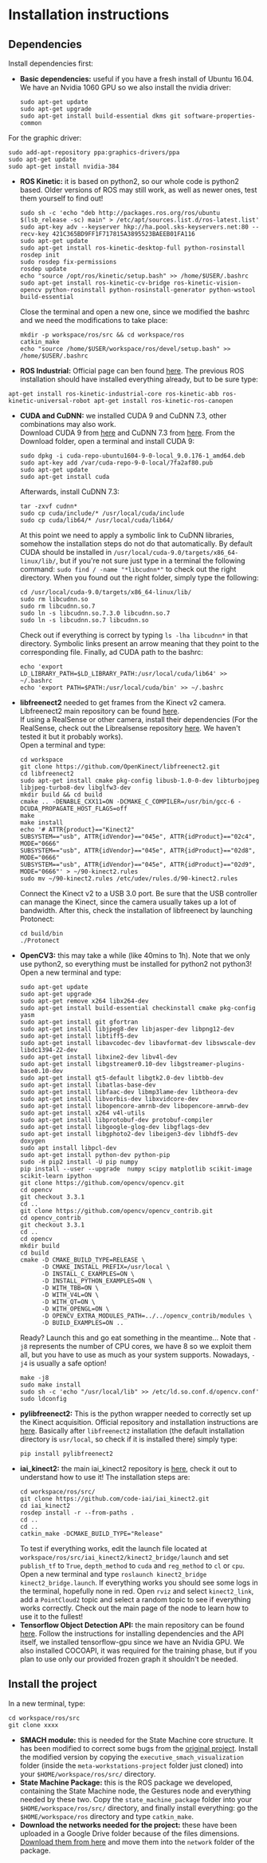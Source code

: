 # Installation instructions
## Dependencies
Install dependencies first:
- **Basic dependencies:** useful if you have a fresh install of Ubuntu 16.04. We have an Nvidia 1060 GPU so we also install the nvidia driver:
  ```
  sudo apt-get update
  sudo apt-get upgrade
  sudo apt-get install build-essential dkms git software-properties-common
  ```
For the graphic driver:
  ```
  sudo add-apt-repository ppa:graphics-drivers/ppa
  sudo apt-get update
  sudo apt-get install nvidia-384
  ```
- **ROS Kinetic:** it is based on python2, so our whole code is python2 based. Older versions of ROS may still work, as well as newer ones, test them yourself to find out!
  ```
  sudo sh -c 'echo "deb http://packages.ros.org/ros/ubuntu $(lsb_release -sc) main" > /etc/apt/sources.list.d/ros-latest.list'
  sudo apt-key adv --keyserver hkp://ha.pool.sks-keyservers.net:80 --recv-key 421C365BD9FF1F717815A3895523BAEEB01FA116
  sudo apt-get update
  sudo apt-get install ros-kinetic-desktop-full python-rosinstall
  rosdep init
  sudo rosdep fix-permissions
  rosdep update
  echo "source /opt/ros/kinetic/setup.bash" >> /home/$USER/.bashrc
  sudo apt-get install ros-kinetic-cv-bridge ros-kinetic-vision-opencv python-rosinstall python-rosinstall-generator python-wstool build-essential
  ```
  Close the terminal and open a new one, since we modified the bashrc and we need the modifications to take place:
  ```
  mkdir -p workspace/ros/src && cd workspace/ros
  catkin_make
  echo "source /home/$USER/workspace/ros/devel/setup.bash" >> /home/$USER/.bashrc
  ```
- **ROS Industrial:** Official page can ben found [here](http://wiki.ros.org/Industrial/Install). The previous ROS installation should have installed everything already, but to be sure type:
 ```
 apt-get install ros-kinetic-industrial-core ros-kinetic-abb ros-kinetic-universal-robot apt-get install ros-kinetic-ros-canopen
 ```
- **CUDA and CuDNN:** we installed CUDA 9 and CuDNN 7.3, other combinations may also work.<br>
  Download CUDA 9 from [here](https://developer.nvidia.com/cuda-toolkit-archive) and CuDNN 7.3 from [here](https://developer.nvidia.com/rdp/cudnn-archive).
  From the Download folder, open a terminal and install CUDA 9:
  ```
  sudo dpkg -i cuda-repo-ubuntu1604-9-0-local_9.0.176-1_amd64.deb
  sudo apt-key add /var/cuda-repo-9-0-local/7fa2af80.pub
  sudo apt-get update
  sudo apt-get install cuda
  ```
  Afterwards, install CuDNN 7.3:
  ```
  tar -zxvf cudnn*
  sudo cp cuda/include/* /usr/local/cuda/include
  sudo cp cuda/lib64/* /usr/local/cuda/lib64/
  ```
  At this point we need to apply a symbolic link to CuDNN libraries, somehow the installation steps do not do that automatically. By default CUDA should be installed in `/usr/local/cuda-9.0/targets/x86_64-linux/lib/`, but if you're not sure just type in a terminal the following command: `sudo find / -name "*libcudnn*"` to check out the right directory.
  When you found out the right folder, simply type the following:
  ```
  cd /usr/local/cuda-9.0/targets/x86_64-linux/lib/
  sudo rm libcudnn.so
  sudo rm libcudnn.so.7
  sudo ln -s libcudnn.so.7.3.0 libcudnn.so.7
  sudo ln -s libcudnn.so.7 libcudnn.so
  ```
  Check out if everything is correct by typing `ls -lha libcudnn*` in that directory. Symbolic links present an arrow meaning that they point to the corresponding file.
  Finally, ad CUDA path to the bashrc:
  ```
  echo 'export LD_LIBRARY_PATH=$LD_LIBRARY_PATH:/usr/local/cuda/lib64' >> ~/.bashrc
  echo 'export PATH=$PATH:/usr/local/cuda/bin' >> ~/.bashrc
  ```
- **libfreenect2** needed to get frames from the Kinect v2 camera. Libfreenect2 main repository can be found [here](https://github.com/OpenKinect/libfreenect2). <br>
If using a RealSense or other camera, install their dependencies (For the RealSense, check out the Librealsense repository [here](https://github.com/IntelRealSense/librealsense). We haven't tested it but it probably works).<br>
  Open a terminal and type:
    ```
    cd workspace
    git clone https://github.com/OpenKinect/libfreenect2.git
    cd libfreenect2
    sudo apt-get install cmake pkg-config libusb-1.0-0-dev libturbojpeg libjpeg-turbo8-dev libglfw3-dev
    mkdir build && cd build
    cmake .. -DENABLE_CXX11=ON -DCMAKE_C_COMPILER=/usr/bin/gcc-6 -DCUDA_PROPAGATE_HOST_FLAGS=off
    make
    make install
    echo '# ATTR{product}=="Kinect2"
    SUBSYSTEM=="usb", ATTR{idVendor}=="045e", ATTR{idProduct}=="02c4", MODE="0666"
    SUBSYSTEM=="usb", ATTR{idVendor}=="045e", ATTR{idProduct}=="02d8", MODE="0666"
    SUBSYSTEM=="usb", ATTR{idVendor}=="045e", ATTR{idProduct}=="02d9", MODE="0666"' > ~/90-kinect2.rules
    sudo mv ~/90-kinect2.rules /etc/udev/rules.d/90-kinect2.rules
    ```
    Connect the Kinect v2 to a USB 3.0 port. Be sure that the USB controller can manage the Kinect, since the camera usually takes up a lot of bandwidth. After this, check the installation of libfreenect by launching Protonect:
    ```
    cd build/bin
    ./Protonect
    ```
- **OpenCV3:** this may take a while (like 40mins to 1h). Note that we only use python2, so everything must be installed for python2 not python3! Open a new terminal and type:
  ```
  sudo apt-get update
  sudo apt-get upgrade
  sudo apt-get remove x264 libx264-dev
  sudo apt-get install build-essential checkinstall cmake pkg-config yasm
  sudo apt-get install git gfortran
  sudo apt-get install libjpeg8-dev libjasper-dev libpng12-dev
  sudo apt-get install libtiff5-dev
  sudo apt-get install libavcodec-dev libavformat-dev libswscale-dev libdc1394-22-dev
  sudo apt-get install libxine2-dev libv4l-dev
  sudo apt-get install libgstreamer0.10-dev libgstreamer-plugins-base0.10-dev
  sudo apt-get install qt5-default libgtk2.0-dev libtbb-dev
  sudo apt-get install libatlas-base-dev
  sudo apt-get install libfaac-dev libmp3lame-dev libtheora-dev
  sudo apt-get install libvorbis-dev libxvidcore-dev
  sudo apt-get install libopencore-amrnb-dev libopencore-amrwb-dev
  sudo apt-get install x264 v4l-utils
  sudo apt-get install libprotobuf-dev protobuf-compiler
  sudo apt-get install libgoogle-glog-dev libgflags-dev
  sudo apt-get install libgphoto2-dev libeigen3-dev libhdf5-dev doxygen 
  sudo apt install libpcl-dev
  sudo apt-get install python-dev python-pip
  sudo -H pip2 install -U pip numpy
  pip install --user --upgrade  numpy scipy matplotlib scikit-image scikit-learn ipython
  git clone https://github.com/opencv/opencv.git
  cd opencv
  git checkout 3.3.1
  cd ..
  git clone https://github.com/opencv/opencv_contrib.git
  cd opencv_contrib
  git checkout 3.3.1
  cd ..
  cd opencv
  mkdir build
  cd build
  cmake -D CMAKE_BUILD_TYPE=RELEASE \
        -D CMAKE_INSTALL_PREFIX=/usr/local \
        -D INSTALL_C_EXAMPLES=ON \
        -D INSTALL_PYTHON_EXAMPLES=ON \
        -D WITH_TBB=ON \
        -D WITH_V4L=ON \
        -D WITH_QT=ON \
        -D WITH_OPENGL=ON \
        -D OPENCV_EXTRA_MODULES_PATH=../../opencv_contrib/modules \
        -D BUILD_EXAMPLES=ON ..
  ```
  Ready? Launch this and go eat something in the meantime... Note that `-j8` represents the number of CPU cores, we have 8 so we exploit them all, but you have to use as much as your system supports. Nowadays, `-j4` is usually a safe option!
  ```
  make -j8
  sudo make install
  sudo sh -c 'echo "/usr/local/lib" >> /etc/ld.so.conf.d/opencv.conf'
  sudo ldconfig
  ```
- **pylibfreenect2:** This is the python wrapper needed to correctly set up the Kinect acquisition. Official repository and installation instructions are [here](https://github.com/r9y9/pylibfreenect2/blob/master/docs/installation.rst). Basically after `libfreenect2` installation (the default installation directory is `usr/local`, so check if it is installed there) simply type:
  ```
  pip install pylibfreenect2
  ```
- **iai_kinect2:** the main iai_kinect2 repository is [here](https://github.com/code-iai/iai_kinect2), check it out to understand how to use it! The installation steps are:
  ```
  cd workspace/ros/src/
  git clone https://github.com/code-iai/iai_kinect2.git 
  cd iai_kinect2
  rosdep install -r --from-paths .
  cd ..
  cd ..
  catkin_make -DCMAKE_BUILD_TYPE="Release"
  ```
  To test if everything works, edit the launch file located at `workspace/ros/src/iai_kinect2/kinect2_bridge/launch` and set `publish_tf` to `True`, `depth_method` to `cuda` and `reg_method` to `cl` or `cpu`.<br>
  Open a new terminal and type `roslaunch kinect2_bridge kinect2_bridge.launch`.   If everything works you should see some logs in the terminal, hopefully none in red. Open `rviz` and select `kinect2_link`, add a `PointCloud2` topic and select a random topic to see if everything works correctly. Check out the main page of the node to learn how to use it to the fullest!
- **Tensorflow Object Detection API:** the main repository can be found [here](https://github.com/tensorflow/models/tree/master/research/object_detection). Follow the instructions for installing dependencies and the API itself, we installed tensorflow-gpu since we have an Nvidia GPU. We also installed COCOAPI, it was required for the training phase, but if you plan to use only our provided frozen graph it shouldn't be needed.
## Install the project
In a new terminal, type:
```
cd workspace/ros/src
git clone xxxx
```
- **SMACH module:** this is needed for the State Machine core structure. It has been modified to correct some bugs from the [original project](http://wiki.ros.org/smach). Install the modified version by copying the `executive_smach_visualization` folder (inside the `meta-workstations-project` folder just cloned) into your `$HOME/workspace/ros/src/` directory.
- **State Machine Package:** this is the ROS package we developed, containing the State Machine node, the Gestures node and everything needed by these two. Copy the `state_machine_package` folder into your `$HOME/workspace/ros/src/` directory, and finally install everything: go the `$HOME/workspace/ros` directory and type `catkin_make`.
- **Download the networks needed for the project:** these have been uploaded in a Google Drive folder because of the files dimensions. [Download them from here](https://drive.google.com/drive/folders/19CisjwZMx2Rh4tP27jMk3f6nTe3vSASh?usp=sharing) and move them into the `network` folder of the package.
